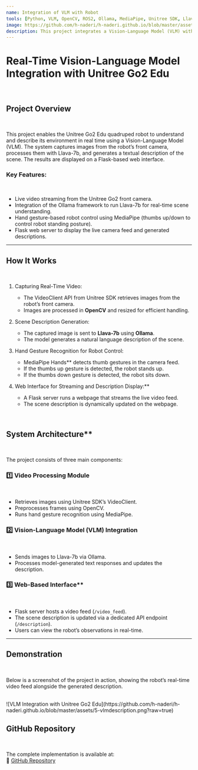 ```yaml
---
name: Integration of VLM with Robot
tools: [Python, VLM, OpenCV, ROS2, Ollama, MediaPipe, Unitree SDK, Llava-7b, Flask]
image: https://github.com/h-naderi/h-naderi.github.io/blob/master/assets/5-vlmdescription.png?raw=true
description: This project integrates a Vision-Language Model (VLM) with the Unitree Go2 Edu robot to generate real-time scene descriptions based on its camera feed.
---
```



# **Real-Time Vision-Language Model Integration with Unitree Go2 Edu**
<br>

## Project Overview
<br>

This project enables the Unitree Go2 Edu quadruped robot to understand and describe its environment in real time using a Vision-Language Model (VLM). The system captures images from the robot’s front camera, processes them with Llava-7b, and generates a textual description of the scene. The results are displayed on a Flask-based web interface.

### Key Features:
<br>

- Live video streaming from the Unitree Go2 front camera.
- Integration of the Ollama framework to run Llava-7b for real-time scene understanding.
- Hand gesture-based robot control using MediaPipe (thumbs up/down to control robot standing posture).
- Flask web server to display the live camera feed and generated descriptions.

---

## How It Works
<br>

1. Capturing Real-Time Video:
   - The VideoClient API from Unitree SDK retrieves images from the robot’s front camera.
   - Images are processed in **OpenCV** and resized for efficient handling.

2. Scene Description Generation:
   - The captured image is sent to **Llava-7b** using **Ollama**.
   - The model generates a natural language description of the scene.

3. Hand Gesture Recognition for Robot Control:
   - MediaPipe Hands** detects thumb gestures in the camera feed.
   - If the thumbs up gesture is detected, the robot stands up.
   - If the thumbs down gesture is detected, the robot sits down.

4. Web Interface for Streaming and Description Display:**
   - A Flask server runs a webpage that streams the live video feed.
   - The scene description is dynamically updated on the webpage.

<br>


## System Architecture**
<br>

The project consists of three main components:

### 1️⃣ Video Processing Module
<br>

- Retrieves images using Unitree SDK’s VideoClient.
- Preprocesses frames using OpenCV.
- Runs hand gesture recognition using MediaPipe.

### 2️⃣ Vision-Language Model (VLM) Integration
<br>

- Sends images to Llava-7b via Ollama.
- Processes model-generated text responses and updates the description.

### 3️⃣ Web-Based Interface**
<br>

- Flask server hosts a video feed (`/video_feed`).
- The scene description is updated via a dedicated API endpoint (`/description`).
- Users can view the robot’s observations in real-time.

---

##  Demonstration
<br>

Below is a screenshot of the project in action, showing the robot’s real-time video feed alongside the generated description.

<br>
![VLM Integration with Unitree Go2 Edu](https://github.com/h-naderi/h-naderi.github.io/blob/master/assets/5-vlmdescription.png?raw=true)





## **GitHub Repository**
<br>

The complete implementation is available at:  
🔗 [GitHub Repository](https://github.com/h-naderi/scene_descriptor_unitree/tree/main)
